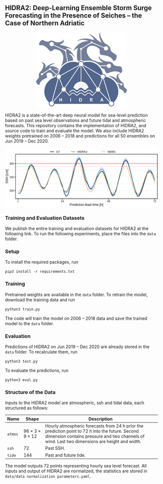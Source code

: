 ## HIDRA2: Deep-Learning Ensemble Storm Surge Forecasting in the Presence of Seiches – the Case of Northern Adriatic

<p align="center">
    <img src="images/logo.png" alt="HIDRA logo" width="300px">
</p>

HIDRA2 is a state-of-the-art deep neural model for sea-level prediction based on past
sea level observations and future tidal and atmospheric forecasts.
This repository contains the implementation of HIDRA2, and source code to
train and evaluate the model. We also include HIDRA2 weights pretrained on 2006 – 2018 and
predictions for all 50 ensembles on Jun 2019 – Dec 2020.

![Qualitative example of sea level predictions (compared with NEMO, from 2020/10/14).](./images/qualitative_example-2020-10-14.png)

### Training and Evaluation Datasets

We publish the entire training and evaluation datasets for HIDRA2 at the following link. To run
the following experiments, place the files into the `data` folder.

### Setup

To install the required packages, run

```
pip3 install -r requirements.txt
```

### Training

Pretrained weights are available in the `data` folder. To retrain the model, download
the training data and run

```
python3 train.py
```

The code will train the model on 2006 – 2018 data and save the trained model to the `data` folder.

### Evaluation

Predictions of HIDRA2 on Jun 2019 – Dec 2020 are already stored in the `data` folder. 
To recalculate them, run

```
python3 test.py
```

To evaluate the predictions, run

```
python3 eval.py
```

### Structure of the Data

Inputs to the HIDRA2 model are atmospheric, ssh and tidal data, each structured as follows:

| Name    | Shape   | Description                                                                                                                                                                                       |
|---------|---------|---------------------------------------------------------------------------------------------------------------------------------------------------------------------------------------------------|
| `atmos` | 96 × 3 × 9 × 12 | Hourly atmospheric forecasts from 24 h prior the prediction point to 72 h into the future. Second dimension contains pressure and two channels of wind. Last two dimensions are height and width. |
| `ssh`   | 72      | Past SSH.                                                                                                                                                                                         |
| `tide`  | 144     | Past and future tide.                                                                                                                                                                             |

The model outputs 72 points representing hourly sea level forecast. 
All inputs and output of HIDRA2 are normalized, the statistics are stored in `data/data normalization parameters.yaml`.
